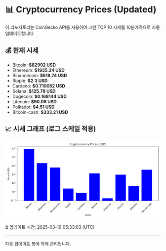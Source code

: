 
# 📊 Cryptocurrency Prices (Updated)

이 리포지토리는 CoinGecko API를 사용하여 코인 TOP 10 시세를 10분가격으로 자동 업데이트합니다.

## 💰 현재 시세
- Bitcoin: **$82992 USD**
- Ethereum: **$1935.24 USD**
- Binancecoin: **$618.74 USD**
- Ripple: **$2.3 USD**
- Cardano: **$0.710052 USD**
- Solana: **$125.78 USD**
- Dogecoin: **$0.168144 USD**
- Litecoin: **$90.06 USD**
- Polkadot: **$4.51 USD**
- Bitcoin-cash: **$333.21 USD**

## 📈 시세 그래프 (로그 스케일 적용)
![Crypto Prices](crypto_prices.png)

⏳ 업데이트 시간: 2025-03-19 05:33:03 (UTC)

---
자동 업데이트 봇에 의해 관리됩니다.
